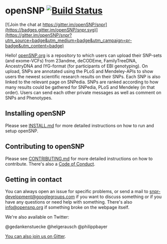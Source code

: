 # openSNP [![Build Status](https://travis-ci.org/openSNP/snpr.svg?branch=master)](https://travis-ci.org/openSNP/snpr)

[![Join the chat at https://gitter.im/openSNP/snpr](https://badges.gitter.im/openSNP/snpr.svg)](https://gitter.im/openSNP/snpr?utm_source=badge&utm_medium=badge&utm_campaign=pr-badge&utm_content=badge)

Hello! [openSNP.org](https://opensnp.org) is a repository to which users can upload their SNP-sets (and exome-VCFs) from
23andme, deCODEme, FamilyTreeDNA, AncestryDNA and IYG-format (for participants
of EBI genotyping). On upload, SNPs are annotated using the PLoS and
Mendeley-APIs to show users the newest scientific research results on their
SNPs. Each SNP is also linked to the relevant page on SNPedia. SNPs are ranked
according to how many results could be gathered for SNPedia, PLoS and Mendeley
(in that order). Users can send each other private messages as well as comment
on SNPs and Phenotypes.

## Installing openSNP
Please see [INSTALL.md](https://github.com/gedankenstuecke/snpr/blob/master/INSTALL.md) for more detailed instructions on how to run and setup openSNP.

## Contributing to openSNP

Please see [CONTRIBUTING.md](https://github.com/gedankenstuecke/snpr/blob/master/CONTRIBUTING.md) for more detailed instructions on how to contribute. There's also a [Code of Conduct](https://github.com/gedankenstuecke/snpr/blob/master/CODE_OF_CONDUCT.md).

## Getting in contact
You can always open an issue for specific problems, or send a mail to snpr-development@googlegroups.com if you want to discuss something or if you have any questions or need help with something. There's also info@opensnp.org if something broke on the webpage itself.

We're also available on Twitter:

@gedankenstuecke
@helgerausch
@philippbayer

[You can also join us on Gitter](https://gitter.im/openSNP/snpr).
